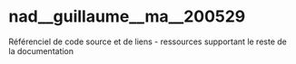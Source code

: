 # nad__guillaume__ma__200529
 Référenciel de code source et de liens - ressources supportant le reste de la documentation
